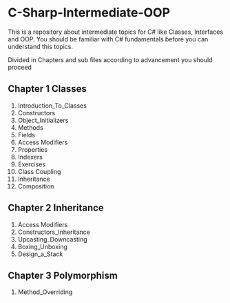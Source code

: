 # C-Sharp-Intermediate-OOP

This is a repository about intermediate topics for C# like Classes, Interfaces and OOP. 
You should be familiar with C# fundamentals before you can understand this topics.

Divided in Chapters and sub files according to advancement you should proceed

## Chapter 1 Classes

1. Introduction_To_Classes
2. Constructors
3. Object_Initializers
4. Methods
5. Fields
6. Access Modifiers
7. Properties
8. Indexers
9. Exercises
10. Class Coupling
11. Inheritance
12. Composition

## Chapter 2 Inheritance

1. Access Modifiers
2. Constructors_Inheritance
3. Upcasting_Downcasting
4. Boxing_Unboxing
5. Design_a_Stack

## Chapter 3 Polymorphism
1. Method_Overriding



